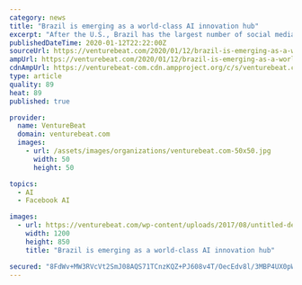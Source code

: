 ```yaml
---
category: news
title: "Brazil is emerging as a world-class AI innovation hub"
excerpt: "After the U.S., Brazil has the largest number of social media users on Facebook, Twitter, and YouTube ... With both the Brazilian government and the private sector boosting investment in AI research, that skills gap will begin to close. Going forward, AI will play an essential role in how people, not machines, make decisions."
publishedDateTime: 2020-01-12T22:22:00Z
sourceUrl: https://venturebeat.com/2020/01/12/brazil-is-emerging-as-a-world-class-ai-innovation-hub/
ampUrl: https://venturebeat.com/2020/01/12/brazil-is-emerging-as-a-world-class-ai-innovation-hub/amp/
cdnAmpUrl: https://venturebeat-com.cdn.ampproject.org/c/s/venturebeat.com/2020/01/12/brazil-is-emerging-as-a-world-class-ai-innovation-hub/amp/
type: article
quality: 89
heat: 89
published: true

provider:
  name: VentureBeat
  domain: venturebeat.com
  images:
    - url: /assets/images/organizations/venturebeat.com-50x50.jpg
      width: 50
      height: 50

topics:
  - AI
  - Facebook AI

images:
  - url: https://venturebeat.com/wp-content/uploads/2017/08/untitled-design11.jpg?fit=1200%2C850&amp;strip=all
    width: 1200
    height: 850
    title: "Brazil is emerging as a world-class AI innovation hub"

secured: "8FdWv+MW3RVcVt2SmJ08AQS71TCnzKQZ+PJ608v4T/OecEdv8l/3MBP4UX0pW5NTZWWObYRvWeM8t4TR235OV/yYLofpxTdQkkeey7esv/weAoQFWdf5++IMwR+R/ohFIsFNwUNp3d/mEnqRb2kwUHTDRnsjRJ9RASJxGN7dOIdW1LkSGncXkVtmTq/VSUheKA9yIDioRWlxRRq2eGEC4jqkEXToVJXtkNz9aAxWNMrQgbP3p59RMaU0zKhYgyCcIK3i9PKUX/gAg3jtN7xLnOyWu0w2DzTwEU34W0C5gP200kvhfEtm9CfxuDq6mhjK1yiX3rriqES/pbBk1TjtSOBM7iQrhwSe0KvU7iLnqmSb+rNQgifFP4SmC+XzV1AsOuR5R/O3GdsgfSbGgF2CCSCqRi9PseffvhRXXqRzVp8t14dFRk2TZUunCAFPIhU8Oe7Ey0j92s7Tx6L5hLYxvg==;37qayNvVz8AJf5C9zWsbZw=="
---
```


